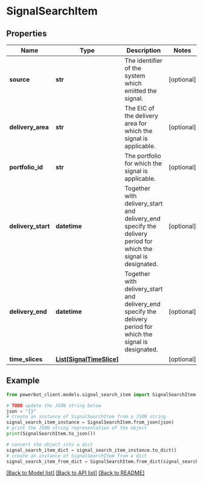# SignalSearchItem


## Properties

Name | Type | Description | Notes
------------ | ------------- | ------------- | -------------
**source** | **str** | The identifier of the system which emitted the signal. | [optional] 
**delivery_area** | **str** | The EIC of the delivery area for which the signal is applicable. | [optional] 
**portfolio_id** | **str** | The portfolio for which the signal is applicable. | [optional] 
**delivery_start** | **datetime** | Together with delivery_start and delivery_end specify the delivery period for which the signal is designated. | [optional] 
**delivery_end** | **datetime** | Together with delivery_start and delivery_end specify the delivery period for which the signal is designated. | [optional] 
**time_slices** | [**List[SignalTimeSlice]**](SignalTimeSlice.md) |  | [optional] 

## Example

```python
from powerbot_client.models.signal_search_item import SignalSearchItem

# TODO update the JSON string below
json = "{}"
# create an instance of SignalSearchItem from a JSON string
signal_search_item_instance = SignalSearchItem.from_json(json)
# print the JSON string representation of the object
print(SignalSearchItem.to_json())

# convert the object into a dict
signal_search_item_dict = signal_search_item_instance.to_dict()
# create an instance of SignalSearchItem from a dict
signal_search_item_from_dict = SignalSearchItem.from_dict(signal_search_item_dict)
```
[[Back to Model list]](../README.md#documentation-for-models) [[Back to API list]](../README.md#documentation-for-api-endpoints) [[Back to README]](../README.md)


